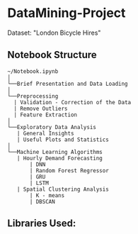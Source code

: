 # DataMining-Project

Dataset: "London Bicycle Hires"

## Notebook Structure

```
~/Notebook.ipynb
│
└──Brief Presentation and Data Loading
│
└──Preprocessing
  | Validation - Correction of the Data
  | Remove Outliers
  | Feature Extraction
│
└──Exploratory Data Analysis
   | General Insights
   | Useful Plots and Statistics
│
└──Machine Learning Algorithms
   | Hourly Demand Forecasting
       | DNN
       | Random Forest Regressor
       | GRU
       | LSTM
   | Spatial Clustering Analysis
       | K - means
       | DBSCAN
```

## Libraries Used:
